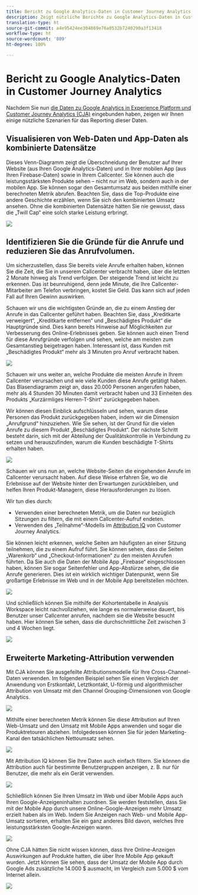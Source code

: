 ```yaml
---
title: Bericht zu Google Analytics-Daten in Customer Journey Analytics
description: Zeigt nützliche Berichte zu Google Analytics-Daten in Customer Journey Analytics an
translation-type: ht
source-git-commit: a4e95424ee304869e76a0532b7240290a3f13418
workflow-type: ht
source-wordcount: '809'
ht-degree: 100%

---
```



# Bericht zu Google Analytics-Daten in Customer Journey Analytics

Nachdem Sie nun [die Daten zu Google Analytics in Experience Platform und Customer Journey Analytics (CJA)](/help/use-cases/ga-to-cja.md) eingebunden haben, zeigen wir Ihnen einige nützliche Szenarien für das Reporting dieser Daten.

## Visualisieren von Web-Daten und App-Daten als kombinierte Datensätze

Dieses Venn-Diagramm zeigt die Überschneidung der Benutzer auf Ihrer Website (aus Ihren Google Analytics-Daten) und in Ihrer mobilen App (aus Ihren Firebase-Daten) sowie in Ihrem Callcenter. Sie können auch die leistungsstärksten Produkte sehen – nicht nur im Web, sondern auch in der mobilen App. Sie können sogar den Gesamtumsatz aus beiden mithilfe einer berechneten Metrik abrufen. Beachten Sie, dass die Top-Produkte eine andere Geschichte erzählen, wenn Sie sich den kombinierten Umsatz ansehen. Ohne die kombinierten Datensätze hätten Sie nie gewusst, dass die „Twill Cap“ eine solch starke Leistung erbringt.

![](assets/combined-datasets.png)

## Identifizieren Sie die Gründe für die Anrufe und reduzieren Sie das Anrufvolumen.

Um sicherzustellen, dass Sie bereits viele Anrufe erhalten haben, können Sie die Zeit, die Sie in unserem Callcenter verbracht haben, über die letzten 2 Monate hinweg als Trend verfolgen. Der steigende Trend ist leicht zu erkennen. Das ist beunruhigend, denn jede Minute, die Ihre Callcenter-Mitarbeiter am Telefon verbringen, kostet Sie Geld. Das kann sich auf jeden Fall auf Ihren Gewinn auswirken.

Schauen wir uns die wichtigsten Gründe an, die zu einem Anstieg der Anrufe in das Callcenter geführt haben. Beachten Sie, dass „Kreditkarte verweigert“, „Kreditkarte entfernen“ und „Beschädigtes Produkt“ die Hauptgründe sind. Dies kann bereits Hinweise auf Möglichkeiten zur Verbesserung des Online-Erlebnisses geben. Sie können auch einen Trend für diese Anrufgründe verfolgen und sehen, welche am meisten zum Gesamtanstieg beigetragen haben. Interessant ist, dass Kunden mit „Beschädigtes Produkt“ mehr als 3 Minuten pro Anruf verbracht haben.

![](assets/call-volume.png)

Schauen wir uns weiter an, welche Produkte die meisten Anrufe in Ihrem Callcenter verursachen und wie viele Kunden diese Anrufe getätigt haben. Das Blasendiagramm zeigt an, dass 20.000 Personen angerufen haben, mehr als 4 Stunden 30 Minuten damit verbracht haben und 33 Einheiten des Produkts „Kurzärmliges Herren-T-Shirt“ zurückgegeben haben.

Wir können diesen Einblick aufschlüsseln und sehen, warum diese Personen das Produkt zurückgegeben haben, indem wir die Dimension „Anrufgrund“ hinzuziehen. Wie Sie sehen, ist der Grund für die vielen Anrufe zu diesem Produkt „Beschädigtes Produkt“. Der nächste Schritt besteht darin, sich mit der Abteilung der Qualitätskontrolle in Verbindung zu setzen und herauszufinden, warum die Kunden beschädigte T-Shirts erhalten haben.

![](assets/call-reason.png)

Schauen wir uns nun an, welche Website-Seiten die eingehenden Anrufe im Callcenter verursacht haben. Auf diese Weise erfahren Sie, wo die Erlebnisse auf der Website hinter den Erwartungen zurückbleiben, und helfen Ihren Produkt-Managern, diese Herausforderungen zu lösen.

Wir tun dies durch:

* Verwenden einer berechneten Metrik, um die Daten nur bezüglich Sitzungen zu filtern, die mit einem Callcenter-Aufruf endeten.
* Verwenden des „Teilnahme“-Modells im [Attribution IQ](https://experienceleague.adobe.com/docs/analytics-platform/using/cja-workspace/attribution/models.html?lang=de#cja-workspace) von Customer Journey Analytics.

Sie können leicht erkennen, welche Seiten am häufigsten an einer Sitzung teilnehmen, die zu einem Aufruf führt. Sie können sehen, dass die Seiten „Warenkorb“ und „Checkout-Informationen“ zu den meisten Anrufen führten. Da Sie auch die Daten der Mobile App „Firebase“ eingeschlossen haben, können Sie sogar Seitenfehler und App-Abstürze sehen, die die Anrufe generieren. Dies ist ein wirklich wichtiger Datenpunkt, wenn Sie großartige Erlebnisse im Web und in der Mobile App bereitstellen möchten.

![](assets/contributing-pages.png)

Und schließlich können Sie mithilfe der Kohortentabelle in Analysis Workspace leicht nachvollziehen, wie lange es normalerweise dauert, bis Benutzer unser Callcenter anrufen, nachdem sie die Website besucht haben. Hier können Sie sehen, dass die durchschnittliche Zeit zwischen 3 und 4 Wochen liegt.

![](assets/cohort.png)

## Erweiterte Marketing-Attribution verwenden

Mit CJA können Sie ausgefeilte Attributionsmodelle für Ihre Cross-Channel-Daten verwenden. Im folgenden Beispiel sehen Sie einen Vergleich der Anwendung von Erstkontakt, Letztkontakt, U-förmig und algorithmischer Attribution von Umsatz mit den Channel Grouping-Dimensionen von Google Analytics.

![](assets/mktg-attribution.png)

Mithilfe einer berechneten Metrik können Sie diese Attribution auf Ihren Web-Umsatz und den Umsatz mit Mobile Apps anwenden und sogar die Produktretouren abziehen. Infolgedessen können Sie für jeden Marketing-Kanal den tatsächlichen Nettoumsatz sehen.

![](assets/calc-metric.png)

Mit Attribution IQ können Sie Ihre Daten auch einfach filtern. Sie können die Attribution auch für bestimmte Benutzergruppen anzeigen, z. B. nur für Benutzer, die mehr als ein Gerät verwenden.

![](assets/filter.png)

Schließlich können Sie Ihren Umsatz im Web und über Mobile Apps auch Ihren Google-Anzeigeninhalten zuordnen. Sie werden feststellen, dass Sie mit der Mobile App durch unsere Online-Google-Anzeigen mehr Umsatz erzielt haben als im Web. Indem Sie Anzeigen nach Web- und Mobile App-Umsatz sortieren, erhalten Sie ein ganz anderes Bild davon, welches Ihre leistungsstärksten Google-Anzeigen waren.

![](assets/google-ad.png)

Ohne CJA hätten Sie nicht wissen können, dass Ihre Online-Anzeigen Auswirkungen auf Produkte hatten, die über Ihre Mobile App gekauft wurden. Jetzt können Sie sehen, dass der Umsatz der Mobile App durch Google Ads zusätzliche 14.000 $ ausmacht, im Vergleich zum 5.000 $ vom Internet allein.

![](assets/google-ad2.png)